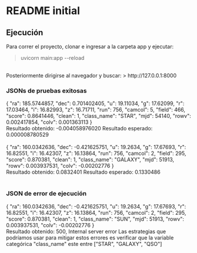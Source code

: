 # README initial

## Ejecución

Para correr el proyecto, clonar e ingresar a la carpeta app y ejecutar:
> uvicorn main:app --reload
<br>
Posteriormente dirigirse al navegador y buscar:
> http://127.0.0.1:8000

### JSONs de pruebas exitosas

{
  "ra": 185.5744857,
  "dec": 0.701402405,
  "u": 19.11034,
  "g": 17.62099,
  "r": 17.03464,
  "i": 16.82993,
  "z": 16.71711,
  "run": 756,
  "camcol": 5,
  "field": 466,
  "score": 0.8641446,
  "clean": 1,
  "class_name": "STAR",
  "mjd": 54140,
  "rowv": 0.002417854,
  "colv": 0.001363113
}
<br>
Resultado obtenido: -0.004058976020
Resultado esperado:  0.000008780529
<br><br>
{
  "ra": 160.0342636,
  "dec": -0.421625751,
  "u": 19.2634,
  "g": 17.67693,
  "r": 16.82551,
  "i": 16.42307,
  "z": 16.13864,
  "run": 756,
  "camcol": 2,
  "field": 295,
  "score": 0.870381,
  "clean": 1,
  "class_name": "GALAXY",
  "mjd": 51913,
  "rowv": 0.003937531,
  "colv": -0.00202776
}
<br>
Resultado obtenido: 0.0832401
Resultado esperado: 0.1330486
<br><br>

### JSON de error de ejecución

{
  "ra": 160.0342636,
  "dec": -0.421625751,
  "u": 19.2634,
  "g": 17.67693,
  "r": 16.82551,
  "i": 16.42307,
  "z": 16.13864,
  "run": 756,
  "camcol": 2,
  "field": 295,
  "score": 0.870381,
  "clean": 1,
  "class_name": "SUN",
  "mjd": 51913,
  "rowv": 0.003937531,
  "colv": -0.00202776
}
<br>
Resultado obtenido: 500, Internal server error
Las estrategias que podríamos usar para mitigar estos errores es verificar que la variable categórica "class_name" este entre ["STAR", "GALAXY", "QSO"]